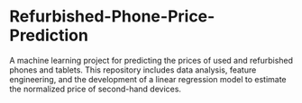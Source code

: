 # Refurbished-Phone-Price-Prediction
A machine learning project for predicting the prices of used and refurbished phones and tablets. This repository includes data analysis, feature engineering, and the development of a linear regression model to estimate the normalized price of second-hand devices.
